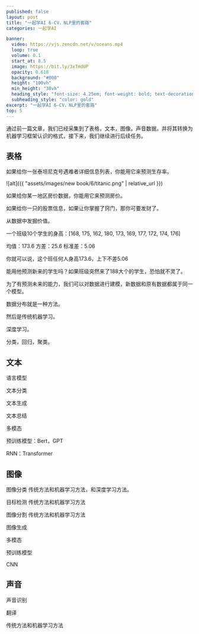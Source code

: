 ```yaml
---
published: false
layout: post
title: "一起学AI 6-CV，NLP里的套路"
categories: 一起学AI

banner:
  video: https://vjs.zencdn.net/v/oceans.mp4
  loop: true
  volume: 0.1
  start_at: 8.5
  image: https://bit.ly/3xTmdUP
  opacity: 0.618
  background: "#000"
  height: "100vh"
  min_height: "38vh"
  heading_style: "font-size: 4.25em; font-weight: bold; text-decoration: underline"
  subheading_style: "color: gold"
excerpt: "一起学AI 6-CV，NLP里的套路"
top: 5
---
```




通过前一篇文章，我们已经采集到了表格，文本，图像，声音数据，并将其转换为机器学习框架认识的格式，接下来，我们继续进行后续任务。

## 表格

如果给你一张泰坦尼克号遇难者详细信息列表，你能用它来预测生存率。

![alt]({{ "assets/images/new book/6/titanic.png" | relative_url }})


如果给你某一地区房价数据，你能用它来预测房价。


如果给你一只的股票信息，如果让你掌握了窍门，那你可要发财了。


从数据中发掘价值。

一个班级10个学生的身高：[168, 175, 162, 180, 173, 169, 177, 172, 174, 176]

均值：173.6
方差：25.6
标准差：5.06

你就可以说，这个班任何人身高173.6，上下不差5.06

能用他预测新来的学生吗？如果班级突然来了188大个的学生，恐怕就不灵了。

为了有预测未来的能力，我们可以对数据进行建模，新数据和原有数据都属于同一个模型。

数据分布就是一种方法。


然后是传统机器学习。

深度学习。


分类，回归，聚类。


## 文本
语言模型

文本分类

文本生成

文本总结

多模态

预训练模型：Bert，GPT

RNN：Transformer



## 图像
图像分类
传统方法和机器学习方法，和深度学习方法。

目标检测
传统方法和机器学习方法

图像分割
传统方法和机器学习方法

图像生成

多模态

预训练模型


CNN

## 声音
声音识别

翻译

传统方法和机器学习方法
